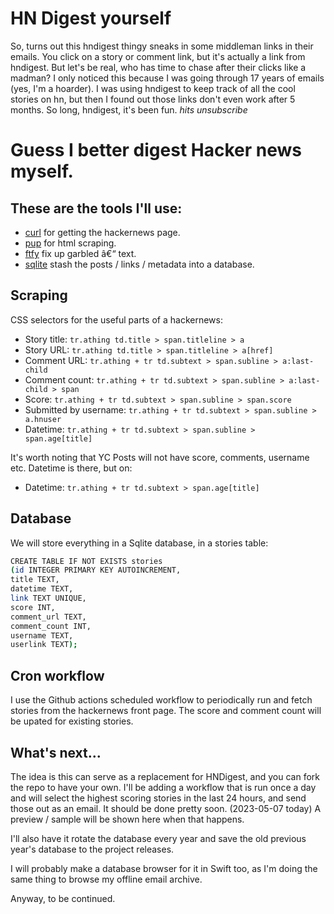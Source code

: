 # HN Digest yourself

So, turns out this hndigest thingy sneaks in some middleman links in their
emails. You click on a story or comment link, but it's actually a link from
hndigest. But let's be real, who has time to chase after their clicks like a
madman? I only noticed this because I was going through 17 years of emails (yes,
I'm a hoarder). I was using hndigest to keep track of all the cool stories on
hn, but then I found out those links don't even work after 5 months. So long,
hndigest, it's been fun. *hits unsubscribe*

# Guess I better digest Hacker news myself.

## These are the tools I'll use:

- [curl](https://curl.se/) for getting the hackernews page.
- [pup](https://github.com/ericchiang/pup) for html scraping.
- [ftfy](https://github.com/LuminosoInsight/python-ftfy) fix up garbled â€“ text.
- [sqlite](https://www.sqlite.org/index.html) stash the posts / links / metadata into a database.

## Scraping

CSS selectors for the useful parts of a hackernews:

- Story title: `tr.athing td.title > span.titleline > a`
- Story URL: `tr.athing td.title > span.titleline > a[href]`
- Comment URL: `tr.athing + tr td.subtext > span.subline > a:last-child`
- Comment count: `tr.athing + tr td.subtext > span.subline > a:last-child > span`
- Score: `tr.athing + tr td.subtext > span.subline > span.score`
- Submitted by username: `tr.athing + tr td.subtext > span.subline > a.hnuser`
- Datetime: `tr.athing + tr td.subtext > span.subline > span.age[title]`

It's worth noting that YC Posts will not have score, comments, username etc. Datetime is there, but on:

- Datetime: `tr.athing + tr td.subtext > span.age[title]`

## Database

We will store everything in a Sqlite database, in a stories table:

``` sh
CREATE TABLE IF NOT EXISTS stories
(id INTEGER PRIMARY KEY AUTOINCREMENT,
title TEXT,
datetime TEXT,
link TEXT UNIQUE,
score INT,
comment_url TEXT,
comment_count INT,
username TEXT,
userlink TEXT);
```

## Cron workflow

I use the Github actions scheduled workflow to periodically run and fetch stories from the hackernews front page. The score and comment count will be upated for existing stories.

## What's next...

The idea is this can serve as a replacement for HNDigest, and you can fork the repo to have your own.  I'll be adding a workflow that is run once a day and will select the highest scoring stories in the last 24 hours, and send those out as an email.  It should be done pretty soon. (2023-05-07 today)  A preview / sample will be shown here when that happens.

I'll also have it rotate the database every year and save the old previous year's database to the project releases.

I will probably make a database browser for it in Swift too, as I'm doing the same thing to browse my offline email archive.

Anyway, to be continued.

